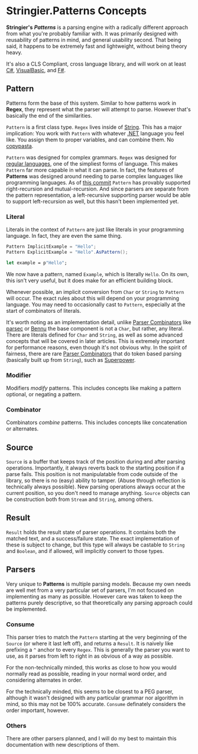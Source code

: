 # Stringier.Patterns Concepts

**Stringier's** ***Patterns*** is a parsing engine with a radically different approach from what you're probably familiar with. It was primarily designed with reusability of patterns in mind, and general usability second. That being said, it happens to be extremely fast and lightweight, without being theory heavy.

It's also a CLS Compliant, cross language library, and will work on at least [C#](https://en.wikipedia.org/wiki/C_Sharp_%28programming_language%29), [VisualBasic](https://en.wikipedia.org/wiki/Visual_Basic_.NET), and [F#](https://en.wikipedia.org/wiki/F_Sharp_(programming_language)).

## Pattern

Patterns form the base of this system. Similar to how patterns work in **Regex**, they represent what the parser will attempt to parse. However that's basically the end of the similarities.

`Pattern` is a first class type. `Regex` lives inside of [String](https://docs.microsoft.com/en-us/dotnet/api/system.string). This has a major implication: You work with `Pattern` with whatever [.NET](https://dotnet.microsoft.com/) language you feel like. You assign them to proper variables, and can combine them. No [copypasta](https://www.urbandictionary.com/define.php?term=copypasta).

`Pattern` was designed for complex grammars. `Regex` was designed for [regular languages](https://en.wikipedia.org/wiki/Regular_language), one of the simpliest forms of language. This makes `Pattern` far more capable in what it can parse. In fact, the features of **Patterns** was designed around needing to parse complex languages like programming languages. As of [this commit](https://github.com/Entomy/Stringier/commit/ad8fb5719d8e6c4a8843f2dc47385daba6270854) `Pattern` has provably supported right-recursion and mutual-recursion. And since parsers are separate from the pattern representation, a left-recursive supporting parser would be able to support left-recursion as well, but this hasn't been implemented yet.

### Literal

Literals in the context of `Pattern` are just like literals in your programming language. In fact, they are even the same thing.

~~~~csharp
Pattern ImplicitExample = "Hello";
Pattern ExplicitExample = "Hello".AsPattern();
~~~~
~~~~fsharp
let example = p"Hello";
~~~~

We now have a pattern, named `Example`, which is literally `Hello`. On its own, this isn't very useful, but it does make for an efficient building block.

Whenever possible, an implicit conversion from `Char` or `String` to `Pattern` will occur. The exact rules about this will depend on your programming language. You may need to occasionally cast to `Pattern`, especially at the start of combinators of literals.

It's worth noting as an implementation detail, unlike [Parser Combinators](https://en.wikipedia.org/wiki/Parser_combinator) like [parsec](https://wiki.haskell.org/Parsec) or [Bennu](http://bennu-js.com/) the base component is not a `Char`, but rather, any literal. There are literals defined for `Char` and `String`, as well as some advanced concepts that will be covered in later articles. This is extremely important for performance reasons, even though it's not obvious why. In the spirit of fairness, there are rare [Parser Combinators](https://en.wikipedia.org/wiki/Parser_combinator) that do token based parsing (basically built up from `String`), such as [Superpower](https://github.com/datalust/superpower).

### Modifier

Modifiers _modify_ patterns. This includes concepts like making a pattern optional, or negating a pattern.

### Combinator

Combinators _combine_ patterns. This includes concepts like concatenation or alternates.

## Source

`Source` is a buffer that keeps track of the position during and after parsing operations. Importantly, it always reverts back to the starting position if a parse fails. This position is not manipulatable from code outside of the library, so there is no (easy) ability to tamper. (Abuse through reflection is technically always possible). New parsing operations always occur at the current position, so you don't need to manage anything. `Source` objects can be construction both from `Stream` and `String`, among others.

## Result

`Result` holds the result state of parser operations. It contains both the matched text, and a success/failure state. The exact implementation of these is subject to change, but this type will always be castable to `String` and `Boolean`, and if allowed, will implicitly convert to those types.

## Parsers

Very unique to **Patterns** is multiple parsing models. Because my own needs are well met from a very particular set of parsers, I'm not focused on implementing as many as possible. However care was taken to keep the patterns purely descriptive, so that theoretically any parsing approach could be implemented.

### Consume

This parser tries to match the `Pattern` starting at the very beginning of the `Source` (or where it last left off), and returns a `Result`. It is naively like prefixing a `^` anchor to every `Regex`. This is generally the parser you want to use, as it parses from left to right in as obvious of a way as possible.

For the non-technically minded, this works as close to how you would normally read as possible, reading in your normal word order, and considering alternates in order.

For the technically minded, this seems to be closest to a PEG parser, although it wasn't designed with any particular grammar nor algorithm in mind, so this may not be 100% accurate. `Consume` definately considers the order important, however.

### Others

There are other parsers planned, and I will do my best to maintain this documentation with new descriptions of them.
